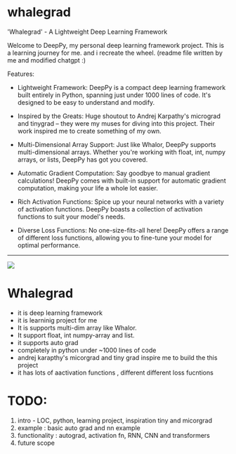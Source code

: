 # whalegrad 

'Whalegrad' - A Lightweight Deep Learning Framework

Welcome to DeepPy, my personal deep learning framework project. This is a learning journey for me. and i recreate the wheel. (readme file written by me and modified chatgpt :) 

Features:

* Lightweight Framework: DeepPy is a compact deep learning framework built entirely in Python, spanning just under 1000 lines of code. It's designed to be easy to understand and modify.

* Inspired by the Greats: Huge shoutout to Andrej Karpathy's micrograd and tinygrad – they were my muses for diving into this project. Their work inspired me to create something of my own.

* Multi-Dimensional Array Support: Just like Whalor, DeepPy supports multi-dimensional arrays. Whether you're working with float, int, numpy arrays, or lists, DeepPy has got you covered.

* Automatic Gradient Computation: Say goodbye to manual gradient calculations! DeepPy comes with built-in support for automatic gradient computation, making your life a whole lot easier.

* Rich Activation Functions: Spice up your neural networks with a variety of activation functions. DeepPy boasts a collection of activation functions to suit your model's needs.

* Diverse Loss Functions: No one-size-fits-all here! DeepPy offers a range of different loss functions, allowing you to fine-tune your model for optimal performance.
----------------------------------------------------------------------------------------------------------------------------------------------------------------------------------------------------------------------------------------------------------------------------------------------------

![](https://github.com/saurabhaloneai/whalegrad/blob/main/images/whalegrad.png)

# Whalegrad

* it is deep learning framework 
* it is learninig project for me 
* It is supports multi-dim array like  Whalor.
* It support float, int numpy-array and list.
* it supports auto grad
* completely in python under ~1000 lines of code
* andrej karapthy's micorgrad and tiny grad inspire me to build the this project 
* it has lots of aactivation functions , different different loss fucntions 



# TODO:
1. intro - LOC, python, learning project, inspiration tiny and micorgrad
2. example : basic auto grad and nn example 
3. functionality : autograd, activation fn, RNN, CNN and transformers
4. future scope 


